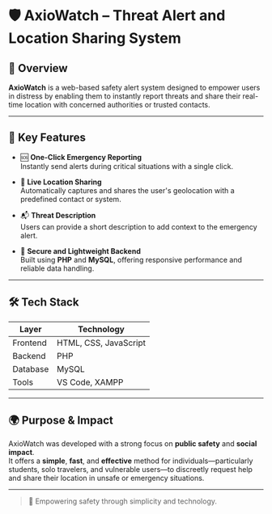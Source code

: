 # 🛡️ AxioWatch – Threat Alert and Location Sharing System

## 📌 Overview
**AxioWatch** is a web-based safety alert system designed to empower users in distress by enabling them to instantly report threats and share their real-time location with concerned authorities or trusted contacts.

---

## 🚀 Key Features

- 🆘 **One-Click Emergency Reporting**  
  Instantly send alerts during critical situations with a single click.

- 📍 **Live Location Sharing**  
  Automatically captures and shares the user's geolocation with a predefined contact or system.

- 📬 **Threat Description**  
  Users can provide a short description to add context to the emergency alert.

- 🔐 **Secure and Lightweight Backend**  
  Built using **PHP** and **MySQL**, offering responsive performance and reliable data handling.

---

## 🛠️ Tech Stack

| Layer     | Technology            |
|-----------|------------------------|
| Frontend  | HTML, CSS, JavaScript  |
| Backend   | PHP                    |
| Database  | MySQL                  |
| Tools     | VS Code, XAMPP         |

---

## 🌍 Purpose & Impact
AxioWatch was developed with a strong focus on **public safety** and **social impact**.  
It offers a **simple**, **fast**, and **effective** method for individuals—particularly students, solo travelers, and vulnerable users—to discreetly request help and share their location in unsafe or emergency situations.

---

> 🙌 Empowering safety through simplicity and technology.
